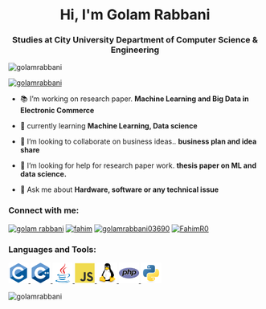 <h1 align="center">Hi, I'm Golam Rabbani</h1>
<h3 align="center">Studies at City University Department of Computer Science & Engineering</h3>

<p align="left"> <img src="https://komarev.com/ghpvc/?username=golamrabbani&label=Profile%20views&color=0e75b6&style=flat" alt="golamrabbani" /> </p>

<p align="left"> <a href="https://github.com/ryo-ma/github-profile-trophy"><img src="https://github-profile-trophy.vercel.app/?username=golamrabbani" alt="golamrabbani" /></a> </p>

- 📚 I’m working on research paper. **Machine Learning and Big Data in Electronic Commerce**

- 🧠 currently learning **Machine Learning, Data science**

- 💼 I’m looking to collaborate on business ideas.. **business plan and idea share**

- 📜 I’m looking for help for research paper work. **thesis paper on ML and data science.**

- 💭 Ask me about **Hardware, software or any technical issue**

<h3 align="left">Connect with me:</h3>
<p align="left">
<a href="https://linkedin.com/in/golam rabbani" target="blank"><img align="center" src="https://raw.githubusercontent.com/rahuldkjain/github-profile-readme-generator/master/src/images/icons/Social/linked-in-alt.svg" alt="golam rabbani" height="30" width="40" /></a>
<a href="https://fb.com/fahim" target="blank"><img align="center" src="https://raw.githubusercontent.com/rahuldkjain/github-profile-readme-generator/master/src/images/icons/Social/facebook.svg" alt="fahim" height="30" width="40" /></a>
<a href="https://instagram.com/golamrabbani03690" target="blank"><img align="center" src="https://raw.githubusercontent.com/rahuldkjain/github-profile-readme-generator/master/src/images/icons/Social/instagram.svg" alt="golamrabbani03690" height="30" width="40" /></a>
<a href="https://discord.gg/FahimR0" target="blank"><img align="center" src="https://raw.githubusercontent.com/rahuldkjain/github-profile-readme-generator/master/src/images/icons/Social/discord.svg" alt="FahimR0" height="30" width="40" /></a>
</p>

<h3 align="left">Languages and Tools:</h3>
<p align="left"> <a href="https://www.cprogramming.com/" target="_blank" rel="noreferrer"> <img src="https://raw.githubusercontent.com/devicons/devicon/master/icons/c/c-original.svg" alt="c" width="40" height="40"/> </a> <a href="https://www.w3schools.com/cpp/" target="_blank" rel="noreferrer"> <img src="https://raw.githubusercontent.com/devicons/devicon/master/icons/cplusplus/cplusplus-original.svg" alt="cplusplus" width="40" height="40"/> </a> <a href="https://www.java.com" target="_blank" rel="noreferrer"> <img src="https://raw.githubusercontent.com/devicons/devicon/master/icons/java/java-original.svg" alt="java" width="40" height="40"/> </a> <a href="https://developer.mozilla.org/en-US/docs/Web/JavaScript" target="_blank" rel="noreferrer"> <img src="https://raw.githubusercontent.com/devicons/devicon/master/icons/javascript/javascript-original.svg" alt="javascript" width="40" height="40"/> </a> <a href="https://www.linux.org/" target="_blank" rel="noreferrer"> <img src="https://raw.githubusercontent.com/devicons/devicon/master/icons/linux/linux-original.svg" alt="linux" width="40" height="40"/> </a> <a href="https://www.php.net" target="_blank" rel="noreferrer"> <img src="https://raw.githubusercontent.com/devicons/devicon/master/icons/php/php-original.svg" alt="php" width="40" height="40"/> </a> <a href="https://www.python.org" target="_blank" rel="noreferrer"> <img src="https://raw.githubusercontent.com/devicons/devicon/master/icons/python/python-original.svg" alt="python" width="40" height="40"/> </a> </p>

<p><img align="center" src="https://github-readme-stats.vercel.app/api/top-langs?username=golamrabbani&show_icons=true&locale=en&layout=compact" alt="golamrabbani" /></p>
